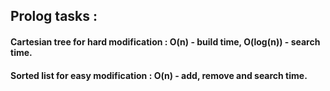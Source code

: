 ## Prolog tasks :

#### Cartesian tree for hard modification :  O(n) - build time,  O(log(n)) - search time.
#### Sorted list for easy modification :  O(n) - add, remove and search time.
